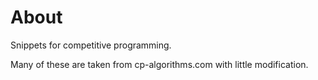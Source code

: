 # About
Snippets for competitive programming.

Many of these are taken from cp-algorithms.com with little modification.